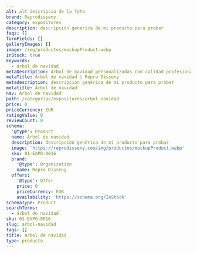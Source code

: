 ```yaml
---
alt: alt descripció de la foto
brand: Reprodisseny
category: expositores
description: descripción genérica de mi producto para probar
faqs: []
formFields: []
galleryImages: []
image: /img/productos/mockupProduct.webp
inStock: true
keywords:
  - árbol de navidad
metaDescription: Árbol de navidad personalizadas con calidad profesional en Cataluña.
metaTitle: Árbol de navidad | Repro Disseny
metadescription: descripción genérica de mi producto para probar
metatitle: Árbol de navidad
nav: Árbol de navidad
path: /categorias/expositores/arbol-navidad
price: 0
priceCurrency: EUR
ratingValue: 0
reviewCount: 0
schema:
  '@type': Product
  name: Árbol de navidad
  description: descripción genérica de mi producto para probar
  image: 'https://reprodisseny.com/img/productos/mockupProduct.webp'
  sku: 01-EXPO-0016
  brand:
    '@type': Organization
    name: Repro Disseny
  offers:
    '@type': Offer
    price: 0
    priceCurrency: EUR
    availability: 'https://schema.org/InStock'
schemaType: Product
searchTerms:
  - árbol de navidad
sku: 01-EXPO-0016
slug: arbol-navidad
tags: []
title: Árbol de navidad
type: producto
---
```


